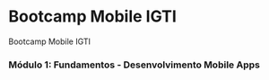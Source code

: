# Bootcamp Mobile IGTI
Bootcamp Mobile IGTI

### Módulo 1: Fundamentos - Desenvolvimento Mobile Apps


